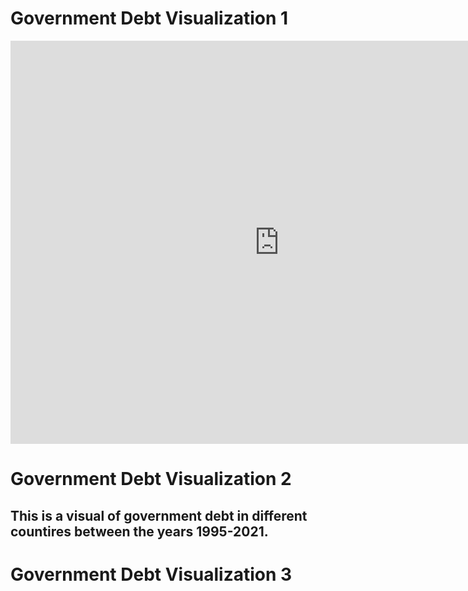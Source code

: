 # Government Debt Visualization 1
<iframe src="https://data.oecd.org/chart/6Se6" width="860" height="645" style="border: 0" mozallowfullscreen="true" webkitallowfullscreen="true" allowfullscreen="true"><a href="https://data.oecd.org/chart/6Se6" target="_blank">OECD Chart: General government debt, Total, % of GDP, Annual, 2021</a></iframe>

# Government Debt Visualization 2
## This is a visual of government debt in different countires between the years 1995-2021.
<div class="flourish-embed flourish-chart" data-src="visualisation/11721168"><script src="https://public.flourish.studio/resources/embed.js"></script></div>

# Government Debt Visualization 3

